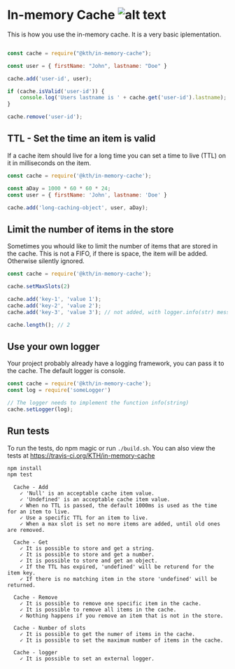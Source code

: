 # In-memory Cache ![alt text](https://api.travis-ci.org/KTH/in-memory-cache.svg?branch=master)

This is how you use the in-memory cache. It is a very basic iplementation.

```javascript

const cache = require("@kth/in-memory-cache");

const user = { firstName: "John", lastname: "Doe" }

cache.add('user-id', user);

if (cache.isValid('user-id')) {
    console.log('Users lastname is ' + cache.get('user-id').lastname);
}

cache.remove('user-id');
```

## TTL - Set the time an item is valid

If a cache item should live for a long time you can set a time to live (TTL) on it in milliseconds on the item.

```javascript
const cache = require('@kth/in-memory-cache');

const aDay = 1000 * 60 * 60 * 24;
const user = { firstName: 'John', lastname: 'Doe' }

cache.add('long-caching-object', user, aDay);
```

## Limit the number of items in the store

Sometimes you whould like to limit the number of items that are stored in the cache.
This is not a FIFO, if there is space, the item will be added. Otherwise silently ignored.

```javascript
const cache = require('@kth/in-memory-cache');

cache.setMaxSlots(2)

cache.add('key-1', 'value 1');
cache.add('key-2', 'value 2');
cache.add('key-3', 'value 3'); // not added, with logger.info(str) message

cache.length(); // 2
```

## Use your own logger

Your project probably already have a logging framework, you can pass it to the cache.
The default logger is console.

```javascript
const cache = require('@kth/in-memory-cache');
const log = require('someLogger')

// The logger needs to implement the function info(string)
cache.setLogger(log);

```


## Run tests

To run the tests, do npm magic or run `./build.sh`. You can also view the tests at https://travis-ci.org/KTH/in-memory-cache

```bash
npm install
npm test
```

```text
  Cache - Add
    ✓ 'Null' is an acceptable cache item value.
    ✓ 'Undefined' is an acceptable cache item value.
    ✓ When no TTL is passed, the default 1000ms is used as the time for an item to live.
    ✓ Use a specific TTL for an item to live.
    ✓ When a max slot is set no more items are added, until old ones are removed.

  Cache - Get
    ✓ It is possible to store and get a string.
    ✓ It is possible to store and get a number.
    ✓ It is possible to store and get an object.
    ✓ If the TTL has expired, 'undefined' will be returend for the item key.
    ✓ If there is no matching item in the store 'undefined' will be returned.

  Cache - Remove
    ✓ It is possible to remove one specific item in the cache.
    ✓ It is possible to remove all items in the cache.
    ✓ Nothing happens if you remove an item that is not in the store.

  Cache - Number of slots
    ✓ It is possible to get the numer of items in the cache.
    ✓ It is possible to set the maximum number of items in the cache.

  Cache - logger
    ✓ It is possible to set an external logger.

```
